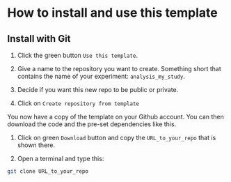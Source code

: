 # How to install and use this template

## Install with Git

1. Click the green button `Use this template`.

<!-- Add image -->

2. Give a name to the repository you want to create. Something short that
   contains the name of your experiment: `analysis_my_study`.

<!-- Add image -->

3. Decide if you want this new repo to be public or private.

4. Click on `Create repository from template`

You now have a copy of the template on your Github account. You can then
download the code and the pre-set dependencies like this.

1. Click on green `Download` button and copy the `URL_to_your_repo` that is
   shown there.

1. Open a terminal and type this:

```bash
git clone URL_to_your_repo
```

